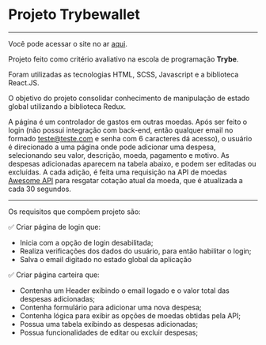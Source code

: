 # Projeto Trybewallet

***
Você pode acessar o site no ar [aqui](https://kevin-ol.github.io/project-trybewallet/).

Projeto feito como critério avaliativo na escola de programação **Trybe**.

Foram utilizadas as tecnologias HTML, SCSS, Javascript e a biblioteca React.JS.

O objetivo do projeto consolidar conhecimento de manipulação de estado global utilizando a biblioteca Redux.

A página é um controlador de gastos em outras moedas. Após ser feito o login (não possui integração com back-end, então qualquer email no formado teste@teste.com 
e senha com 6 caracteres dá acesso), o usuário é direcionado a uma página onde pode adicionar uma despesa, selecionando seu valor, descrição, moeda, pagamento e 
motivo. As despesas adicionadas aparecem na tabela abaixo, e podem ser editadas ou excluídas. A cada adição, é feita uma requisição na API de moedas 
[Awesome API](https://docs.awesomeapi.com.br/api-de-moedas) para resgatar cotação atual da moeda, que é atualizada a cada 30 segundos.
***
Os requisitos que compõem projeto são:

:white_check_mark: Criar página de login que:
- Inicia com a opção de login desabilitada;
- Realiza verificações dos dados do usuário, para então habilitar o login;
- Salva o email digitado no estado global da aplicação

:white_check_mark: Criar página carteira que:
- Contenha um Header exibindo o email logado e o valor total das despesas adicionadas;
- Contenha formulário para adicionar uma nova despesa;
- Contenha lógica para exibir as opções de moedas obtidas pela API;
- Possua uma tabela exibindo as despesas adicionadas;
- Possua funcionalidades de editar ou excluir despesas;
